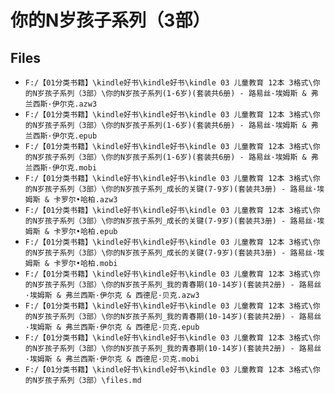 # 你的N岁孩子系列（3部）

## Files

- `F:/【01分类书籍】\kindle好书\kindle好书\kindle 03 儿童教育 12本 3格式\你的N岁孩子系列（3部）\你的N岁孩子系列(1-6岁)(套装共6册) - 路易丝·埃姆斯 & 弗兰西斯·伊尔克.azw3`
- `F:/【01分类书籍】\kindle好书\kindle好书\kindle 03 儿童教育 12本 3格式\你的N岁孩子系列（3部）\你的N岁孩子系列(1-6岁)(套装共6册) - 路易丝·埃姆斯 & 弗兰西斯·伊尔克.epub`
- `F:/【01分类书籍】\kindle好书\kindle好书\kindle 03 儿童教育 12本 3格式\你的N岁孩子系列（3部）\你的N岁孩子系列(1-6岁)(套装共6册) - 路易丝·埃姆斯 & 弗兰西斯·伊尔克.mobi`
- `F:/【01分类书籍】\kindle好书\kindle好书\kindle 03 儿童教育 12本 3格式\你的N岁孩子系列（3部）\你的N岁孩子系列_成长的关键(7-9岁)(套装共3册) - 路易丝·埃姆斯 & 卡罗尔•哈柏.azw3`
- `F:/【01分类书籍】\kindle好书\kindle好书\kindle 03 儿童教育 12本 3格式\你的N岁孩子系列（3部）\你的N岁孩子系列_成长的关键(7-9岁)(套装共3册) - 路易丝·埃姆斯 & 卡罗尔•哈柏.epub`
- `F:/【01分类书籍】\kindle好书\kindle好书\kindle 03 儿童教育 12本 3格式\你的N岁孩子系列（3部）\你的N岁孩子系列_成长的关键(7-9岁)(套装共3册) - 路易丝·埃姆斯 & 卡罗尔•哈柏.mobi`
- `F:/【01分类书籍】\kindle好书\kindle好书\kindle 03 儿童教育 12本 3格式\你的N岁孩子系列（3部）\你的N岁孩子系列_我的青春期(10-14岁)(套装共2册) - 路易丝·埃姆斯 & 弗兰西斯·伊尔克 & 西德尼·贝克.azw3`
- `F:/【01分类书籍】\kindle好书\kindle好书\kindle 03 儿童教育 12本 3格式\你的N岁孩子系列（3部）\你的N岁孩子系列_我的青春期(10-14岁)(套装共2册) - 路易丝·埃姆斯 & 弗兰西斯·伊尔克 & 西德尼·贝克.epub`
- `F:/【01分类书籍】\kindle好书\kindle好书\kindle 03 儿童教育 12本 3格式\你的N岁孩子系列（3部）\你的N岁孩子系列_我的青春期(10-14岁)(套装共2册) - 路易丝·埃姆斯 & 弗兰西斯·伊尔克 & 西德尼·贝克.mobi`
- `F:/【01分类书籍】\kindle好书\kindle好书\kindle 03 儿童教育 12本 3格式\你的N岁孩子系列（3部）\files.md`
